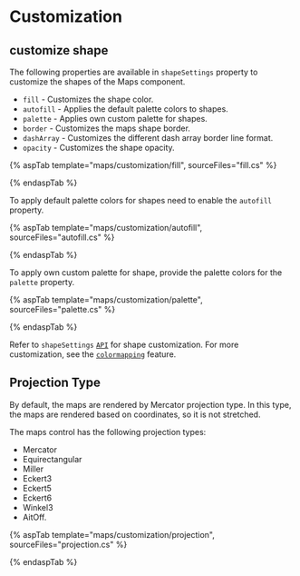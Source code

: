 # Customization

## customize shape

The following properties are available in `shapeSettings` property to customize the shapes of the Maps component.

* `fill` - Customizes the shape color.
* `autofill` - Applies the default palette colors to shapes.
* `palette` - Applies own custom palette for shapes.
* `border` - Customizes the maps shape border.
* `dashArray` - Customizes the different dash array border line format.
* `opacity` - Customizes the shape opacity.

{% aspTab template="maps/customization/fill", sourceFiles="fill.cs" %}

{% endaspTab %}

To apply default palette colors for shapes need to enable the `autofill` property.

{% aspTab template="maps/customization/autofill", sourceFiles="autofill.cs" %}

{% endaspTab %}

To apply own custom palette for shape, provide the palette colors for the `palette` property.

{% aspTab template="maps/customization/palette", sourceFiles="palette.cs" %}

{% endaspTab %}

Refer to `shapeSettings` [`API`](https://help.syncfusion.com/cr/aspnetcore-js2/Syncfusion.EJ2~Syncfusion.EJ2.Maps.MapsShapeSettings.html) for shape customization.
For more customization, see the [`colormapping`](https://help.syncfusion.com/cr/aspnetcore-js2/Syncfusion.EJ2~Syncfusion.EJ2.Maps.MapsColorMapping.html) feature.

## Projection Type

By default, the maps are rendered by Mercator projection type. In this type, the maps are rendered based on coordinates, so it is not stretched.

The maps control has the following projection types:

* Mercator
* Equirectangular
* Miller
* Eckert3
* Eckert5
* Eckert6
* Winkel3
* AitOff.

{% aspTab template="maps/customization/projection", sourceFiles="projection.cs" %}

{% endaspTab %}